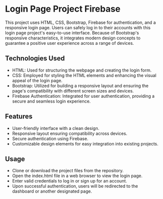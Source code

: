 
# Login Page Project Firebase
This project uses HTML, CSS, Bootstrap, Firebase for authentication, and a responsive login page. Users can safely log in to their accounts with this login page project's easy-to-use interface. Because of Bootstrap's responsive characteristics, it integrates modern design concepts to guarantee a positive user experience across a range of devices.

## Technologies Used
- HTML: Used for structuring the webpage and creating the login form.
- CSS: Employed for styling the HTML elements and enhancing the visual appeal of the login page.
- Bootstrap: Utilized for building a responsive layout and ensuring the page's compatibility with different screen sizes and devices.
- Firebase Authentication: Integrated for user authentication, providing a secure and seamless login experience.
## Features
- User-friendly interface with a clean design.
- Responsive layout ensuring compatibility across devices.
- Secure authentication using Firebase.
- Customizable design elements for easy integration into existing projects.
## Usage
- Clone or download the project files from the repository.
- Open the index.html file in a web browser to view the login page.
- Enter valid credentials to log in or sign up for an account.
- Upon successful authentication, users will be redirected to the dashboard or another designated page.
